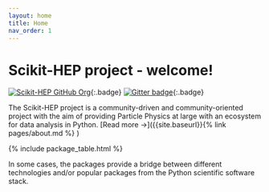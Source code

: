 ```yaml
---
layout: home
title: Home
nav_order: 1
---
```


# Scikit-HEP project - welcome!

[![Scikit-HEP GitHub Org][github-badge]][GitHub repository]{:.badge}
[![Gitter badge][gitter-skhep-badge]][gitter-skhep-link]{:.badge} 

The Scikit-HEP project is a community-driven and community-oriented project
with the aim of providing Particle Physics at large with an ecosystem for data
analysis in Python. [Read more →]({{site.baseurl}}{% link pages/about.md %} )

{% include package_table.html %}

In some cases, the packages provide a bridge between different
technologies and/or popular packages from the Python scientific software
stack.

[github-badge]: https://img.shields.io/badge/GitHub--blue?style=social&logo=GitHub
[GitHub repository]: https://github.com/scikit-hep/
[gitter-skhep-link]:   https://gitter.im/Scikit-HEP/community?utm_source=badge&utm_medium=badge&utm_campaign=pr-badge&utm_content=badge
[gitter-skhep-badge]:  https://badges.gitter.im/Scikit-HEP/community.svg
